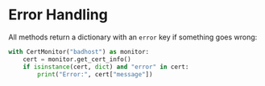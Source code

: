 # Error Handling

All methods return a dictionary with an `error` key if something goes wrong:

```python
with CertMonitor("badhost") as monitor:
    cert = monitor.get_cert_info()
    if isinstance(cert, dict) and "error" in cert:
        print("Error:", cert["message"])
```
